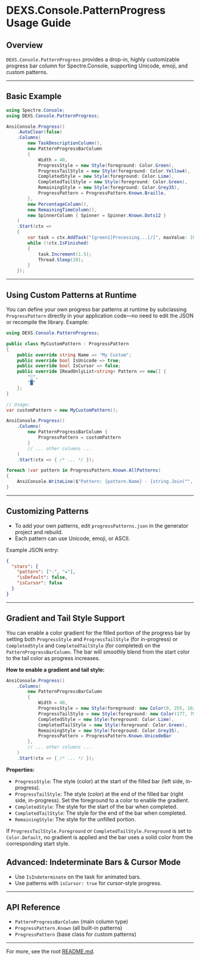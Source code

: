 # DEXS.Console.PatternProgress Usage Guide

## Overview

`DEXS.Console.PatternProgress` provides a drop-in, highly customizable progress bar column for Spectre.Console, supporting Unicode, emoji, and custom patterns.

---

## Basic Example

```csharp
using Spectre.Console;
using DEXS.Console.PatternProgress;

AnsiConsole.Progress()
    .AutoClear(false)
    .Columns(
        new TaskDescriptionColumn(),
        new PatternProgressBarColumn
        {
            Width = 40,
            ProgressStyle = new Style(foreground: Color.Green),
            ProgressTailStyle = new Style(foreground: Color.Yellow4),
            CompletedStyle = new Style(foreground: Color.Lime),
            CompletedTailStyle = new Style(foreground: Color.Green),
            RemainingStyle = new Style(foreground: Color.Grey35),
            ProgressPattern = ProgressPattern.Known.Braille,
        },
        new PercentageColumn(),
        new RemainingTimeColumn(),
        new SpinnerColumn { Spinner = Spinner.Known.Dots12 }
    )
    .Start(ctx =>
    {
        var task = ctx.AddTask("[green1]Processing...[/]", maxValue: 100);
        while (!ctx.IsFinished)
        {
            task.Increment(1.5);
            Thread.Sleep(20);
        }
    });
```

---

## Using Custom Patterns at Runtime

You can define your own progress bar patterns at runtime by subclassing `ProgressPattern` directly in your application code—no need to edit the JSON or recompile the library. Example:

```csharp
using DEXS.Console.PatternProgress;

public class MyCustomPattern : ProgressPattern
{
    public override string Name => "My Custom";
    public override bool IsUnicode => true;
    public override bool IsCursor => false;
    public override IReadOnlyList<string> Pattern => new[] { 
        "░", 
        "█"
    };
}

// Usage:
var customPattern = new MyCustomPattern();

AnsiConsole.Progress()
    .Columns(
        new PatternProgressBarColumn { 
            ProgressPattern = customPattern 
        }
        // ... other columns ...
    )
    .Start(ctx => { /* ... */ });
```

```csharp
foreach (var pattern in ProgressPattern.Known.AllPatterns)
{
    AnsiConsole.WriteLine($"Pattern: {pattern.Name} - {string.Join("", pattern.Pattern)}");
}
```

---

## Customizing Patterns

- To add your own patterns, edit `progressPatterns.json` in the generator project and rebuild.
- Each pattern can use Unicode, emoji, or ASCII.

Example JSON entry:

```json
{
  "stars": {
    "pattern": ["☆", "★"],
    "isDefault": false,
    "isCursor": false
  }
}
```

---



## Gradient and Tail Style Support

You can enable a color gradient for the filled portion of the progress bar by setting both `ProgressStyle` and `ProgressTailStyle` (for in-progress) or `CompletedStyle` and `CompletedTailStyle` (for completed) on the `PatternProgressBarColumn`. The bar will smoothly blend from the start color to the tail color as progress increases.

**How to enable a gradient and tail style:**

```csharp
AnsiConsole.Progress()
    .Columns(
        new PatternProgressBarColumn
        {
            Width = 40,
            ProgressStyle = new Style(foreground: new Color(0, 255, 163)), // Start color
            ProgressTailStyle = new Style(foreground: new Color(177, 79, 255)), // End color (tail)
            CompletedStyle = new Style(foreground: Color.Lime),
            CompletedTailStyle = new Style(foreground: Color.Green),
            RemainingStyle = new Style(foreground: Color.Grey35),
            ProgressPattern = ProgressPattern.Known.UnicodeBar
        },
        // ... other columns ...
    )
    .Start(ctx => { /* ... */ });
```

**Properties:**

- `ProgressStyle`: The style (color) at the start of the filled bar (left side, in-progress).
- `ProgressTailStyle`: The style (color) at the end of the filled bar (right side, in-progress). Set the foreground to a color to enable the gradient.
- `CompletedStyle`: The style for the start of the bar when completed.
- `CompletedTailStyle`: The style for the end of the bar when completed.
- `RemainingStyle`: The style for the unfilled portion.

If `ProgressTailStyle.Foreground` or `CompletedTailStyle.Foreground` is set to `Color.Default`, no gradient is applied and the bar uses a solid color from the corresponding start style.

## Advanced: Indeterminate Bars & Cursor Mode

- Use `IsIndeterminate` on the task for animated bars.
- Use patterns with `isCursor: true` for cursor-style progress.

---

## API Reference

- `PatternProgressBarColumn` (main column type)
- `ProgressPattern.Known` (all built-in patterns)
- `ProgressPattern` (base class for custom patterns)

---

For more, see the root [README.md](../README.md).
